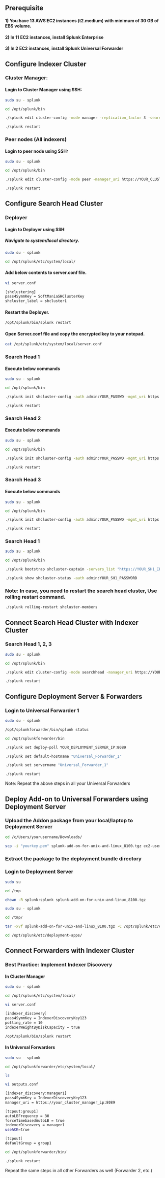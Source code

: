 ## Prerequisite

#### 1) You have 13 AWS EC2 instances (t2.medium) with minimum of 30 GB of EBS volume.

#### 2) In 11 EC2 instances, install Splunk Enterprise 

#### 3) In 2 EC2 instances, install Splunk Universal Forwarder

## Configure Indexer Cluster 

### Cluster Manager:

#### Login to Cluster Manager using SSH:
```bash
sudo su - splunk

cd /opt/splunk/bin

./splunk edit cluster-config -mode manager -replication_factor 3 -search_factor 2 -secret your_key -cluster_label cluster1

./splunk restart

```

### Peer nodes (All indexers)

#### Login to peer node using SSH:
```bash
sudo su - splunk

cd /opt/splunk/bin

./splunk edit cluster-config -mode peer -manager_uri https://YOUR_CLUSTER_MANAGER_IP:8089 -replication_port 9887 -secret your_key

./splunk restart

```

## Configure Search Head Cluster

### Deployer 

#### Login to Deployer using SSH

##### Navigate to system/local directory.
```bash
sudo su - splunk

cd /opt/splunk/etc/system/local/
```
#### Add below contents to server.conf file.
```bash
vi server.conf
```
```bash
[shclustering]
pass4SymmKey = SoftManiaSHClusterKey
shcluster_label = shcluster1
```
#### Restart the Deployer.

```bash
/opt/splunk/bin/splunk restart
```

#### Open Server.conf file and copy the encrypted key to your notepad.

```bash
cat /opt/splunk/etc/system/local/server.conf
```


### Search Head 1

#### Execute below commands
```bash
sudo su - splunk

cd /opt/splunk/bin

./splunk init shcluster-config -auth admin:YOUR_PASSWD -mgmt_uri https://SH1_IP:8089 -replication_port 9000 -replication_factor 3 -conf_deploy_fetch_url http://DEPLOYER_IP:8089 -secret pass_4_Symm_Key -shcluster_label shcluster1

./splunk restart
```
### Search Head 2

#### Execute below commands
```bash
sudo su - splunk

cd /opt/splunk/bin

./splunk init shcluster-config -auth admin:YOUR_PASSWD -mgmt_uri https://SH2_IP:8089 -replication_port 9000 -replication_factor 3 -conf_deploy_fetch_url http://DEPLOYER_IP:8089 -secret pass_4_Symm_Key -shcluster_label shcluster1

./splunk restart
```
### Search Head 3

#### Execute below commands
```bash
sudo su - splunk

cd /opt/splunk/bin

./splunk init shcluster-config -auth admin:YOUR_PASSWD -mgmt_uri https://SH3_IP:8089 -replication_port 9000 -replication_factor 3 -conf_deploy_fetch_url http://DEPLOYER_IP:8089 -secret pass_4_Symm_Key -shcluster_label shcluster1

./splunk restart
```
### Search Head 1
```bash
sudo su - splunk

cd /opt/splunk/bin

./splunk bootstrap shcluster-captain -servers_list "https://YOUR_SH1_IP:8089,https://YOUR_SH2_IP:8089,https://YOUR_SH3_IP:8089" -auth admin:YOUR_SH!_PASSWORD

./splunk show shcluster-status -auth admin:YOUR_SH1_PASSWORD
```

### Note: In case, you need to restart the search head cluster, Use rolling restart command.

```bash
./splunk rolling-restart shcluster-members
```

## Connect Search Head Cluster with Indexer Cluster

### Search Head 1, 2, 3
```bash
sudo su - splunk

cd /opt/splunk/bin

./splunk edit cluster-config -mode searchhead -manager_uri https://YOUR_CLUSTER_MANAGER_IP:8089 -secret YOUR_INDEXER_CLUSTER_SECRET_KEY 

./splunk restart

```

## Configure Deployment Server & Forwarders

### Login to Universal Forwarder 1

```bash
sudo su - splunk

/opt/splunkforwarder/bin/splunk status

cd /opt/splunkforwarder/bin

./splunk set deploy-poll YOUR_DEPLOYMENT_SERVER_IP:8089

./splunk set default-hostname "Universal_Forwarder_1"

./splunk set servername "Universal_Forwarder_1"

./splunk restart

```
Note: Repeat the above steps in all your Universal Forwarders


## Deploy Add-on to Universal Forwarders using Deployment Server

### Upload the Addon package from your local/laptop to Deployment Server

```bash
cd /c/Users/yourusername/Downloads/

scp -i "yourkey.pem" splunk-add-on-for-unix-and-linux_8100.tgz ec2-user@your_public_ip_or_dns:/tmp

```

### Extract the package to the deployment bundle directory

### Login to Deployment Server

```bash
sudo su 

cd /tmp

chown -R splunk:splunk splunk-add-on-for-unix-and-linux_8100.tgz

sudo su - splunk

cd /tmp/

tar -xvf splunk-add-on-for-unix-and-linux_8100.tgz -C /opt/splunk/etc/deployment-apps/

cd /opt/splunk/etc/deployment-apps/

```

## Connect Forwarders with Indexer Cluster

### Best Practice: Implement Indexer Discovery

#### In Cluster Manager

```bash
sudo su - splunk

cd /opt/splunk/etc/system/local/

vi server.conf

[indexer_discovery]
pass4SymmKey = IndexerDiscoveryKey123
polling_rate = 10
indexerWeightByDiskCapacity = true

/opt/splunk/bin/splunk restart

```

#### In Universal Forwarders

```bash
sudo su - splunk

cd /opt/splunkforwarder/etc/system/local/

ls

vi outputs.conf

[indexer_discovery:manager1]
pass4SymmKey = IndexerDiscoveryKey123
manager_uri = https://your_cluster_manager_ip:8089

[tcpout:group1]
autoLBFrequency = 30
forceTimebasedAutoLB = true
indexerDiscovery = manager1
useACK=true

[tcpout]
defaultGroup = group1

cd /opt/splunkforwarder/bin/

./splunk restart
```
Repeat the same steps in all other Forwarders as well (Forwarder 2, etc.)
